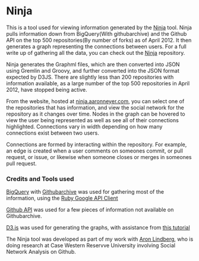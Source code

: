 # Ninja

This is a tool used for viewing information generated by the
[Ninja](https://github.com/Aaronneyer/Ninja) tool. Ninja pulls information down
from BigQuery(With githubarchive) and the Github API on the top 500
repositories(By number of forks) as of April 2012. It then generates a graph
representing the connections between users. For a full write up of gathering
all the data, you can check out the [Ninja](https://github.com/Aaronneyer/Ninja)
repository.

Ninja generates the Graphml files, which are then converted into JSON using
Gremlin and Groovy, and further converted into the JSON format expected by
D3JS. There are slightly less than 200 repositories with information available,
as a large number of the top 500 repositories in April 2012, have stopped being
active.

From the website, hosted at [ninja.aaronneyer.com](http://ninja.aaronneyer.com),
you can select one of the repositories that has information, and view the social
network for the repository as it changes over time. Nodes in the graph can be
hovered to view the user being represented as well as see all of their connections
highlighted. Connections vary in width depending on how many connections exist
between two users.

Connections are formed by interacting within the repository. For example, an edge
is created when a user comments on someones commit, or pull request, or issue,
or likewise when someone closes or merges in someones pull request.


### Credits and Tools used

[BigQuery](https://bigquery.cloud.google.com/) with [Githubarchive](http://www.githubarchive.org/)
was used for gathering most of the information, using the
[Ruby Google API Client](https://code.google.com/p/google-api-ruby-client/)

[Github API](http://developer.github.com/) was used for a few pieces of information
not available on Githubarchive.

[D3.js](http://d3js.org/) was used for generating the graphs, with assistance
from [this tutorial](http://flowingdata.com/2012/08/02/how-to-make-an-interactive-network-visualization/)

The Ninja tool was developed as part of my work with [Aron Lindberg](https://github.com/aronlindberg),
who is doing research at Case Western Reservve University involving Social Network Analysis on Github.

